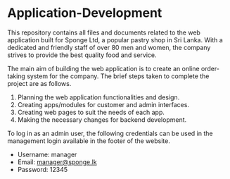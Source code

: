 # Application-Development
This repository contains all files and documents related to the web application built for Sponge Ltd, a popular pastry shop in Sri Lanka. 
With a dedicated and friendly staff of over 80 men and women, the company strives to provide the best quality food and service.


The main aim of building the web application is to create an online order-taking system for the company. The brief steps taken to complete the project are as follows.
1. Planning the web application functionalities and design.
2. Creating apps/modules for customer and admin interfaces.
3. Creating web pages to suit the needs of each app.
4. Making the necessary changes for backend development.


To log in as an admin user, the following credentials can be used in the management login available in the footer of the website.
* Username: manager
* Email: manager@sponge.lk
* Password: 12345

